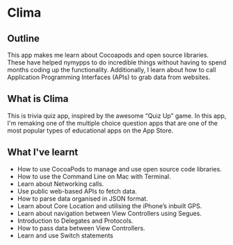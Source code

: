 #  Clima

## Outline

This app makes me learn about Cocoapods and open source libraries. These have helped nymypps to do incredible things without having to spend months coding up the functionality. Additionally, I learn about how to call Application Programming Interfaces (APIs) to grab data from websites.

## What is Clima

This is trivia quiz app, inspired by the awesome “Quiz Up” game. In this app, I'm remaking one of the multiple choice question apps that are one of the most popular types of educational apps on the App Store.

## What I've learnt

* How to use CocoaPods to manage and use open source code libraries.
* How to use the Command Line on Mac with Terminal.
* Learn about Networking calls.
* Use public web-based APIs to fetch data.
* How to parse data organised in JSON format.
* Learn about Core Location and utilising the iPhone’s inbuilt GPS.
* Learn about navigation between View Controllers using Segues.
* Introduction to Delegates and Protocols.
* How to pass data between View Controllers.
* Learn and use Switch statements
